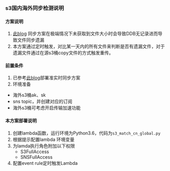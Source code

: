 ### s3国内海外同步检测说明

#### 方案说明

1. [此blog](https://aws.amazon.com/cn/blogs/china/lambda-overseas-china-s3-file/) 同步方案在极端情况下未获取到文件大小时会导致DDB无记录进而导致文件同步遗漏
2. 本方案通过定时触发，对比某一天内的所有文件来判断是否有遗漏文件，对于遗漏文件通过在源s3桶copy文件的方式触发重传。


#### 前置条件

1. 已参考[此blog](https://aws.amazon.com/cn/blogs/china/lambda-overseas-china-s3-file/)部署准实时同步方案
2. 环境准备
  * 海外s3桶ak、sk
  * sns topic，并创建对应的订阅
  * 海外s3桶可考虑开启传输加速功能

#### 本方案部署说明

1. 创建lambda函数，运行环境为Python3.6，代码为`s3_match_cn_global.py`
2. 根据提示配置lambda 环境变量
3. 为lamda执行角色附加以下权限
    * S3FullAccess
    * SNSFullAccess
4. 配置event rule定时触发Lambda